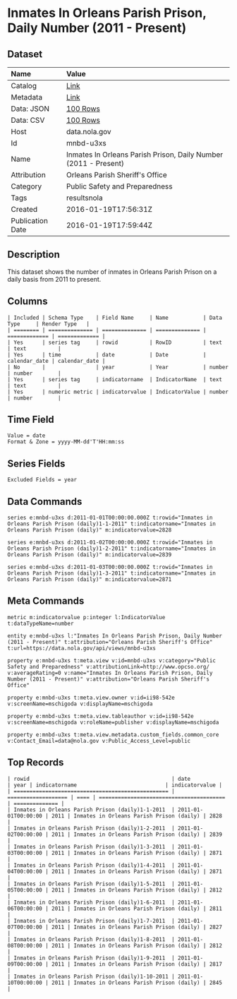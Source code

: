 # Inmates In Orleans Parish Prison, Daily Number (2011 - Present)

## Dataset

| Name | Value |
| :--- | :---- |
| Catalog | [Link](https://catalog.data.gov/dataset/inmates-in-orleans-parish-prison-daily-number-2011-present-e83b2) |
| Metadata | [Link](https://data.nola.gov/api/views/mnbd-u3xs) |
| Data: JSON | [100 Rows](https://data.nola.gov/api/views/mnbd-u3xs/rows.json?max_rows=100) |
| Data: CSV | [100 Rows](https://data.nola.gov/api/views/mnbd-u3xs/rows.csv?max_rows=100) |
| Host | data.nola.gov |
| Id | mnbd-u3xs |
| Name | Inmates In Orleans Parish Prison, Daily Number (2011 - Present) |
| Attribution | Orleans Parish Sheriff's Office |
| Category | Public Safety and Preparedness |
| Tags | resultsnola |
| Created | 2016-01-19T17:56:31Z |
| Publication Date | 2016-01-19T17:59:44Z |

## Description

This dataset shows the number of inmates in Orleans Parish Prison on a daily basis from 2011 to present.

## Columns

```ls
| Included | Schema Type    | Field Name     | Name           | Data Type     | Render Type   |
| ======== | ============== | ============== | ============== | ============= | ============= |
| Yes      | series tag     | rowid          | RowID          | text          | text          |
| Yes      | time           | date           | Date           | calendar_date | calendar_date |
| No       |                | year           | Year           | number        | number        |
| Yes      | series tag     | indicatorname  | IndicatorName  | text          | text          |
| Yes      | numeric metric | indicatorvalue | IndicatorValue | number        | number        |
```

## Time Field

```ls
Value = date
Format & Zone = yyyy-MM-dd'T'HH:mm:ss
```

## Series Fields

```ls
Excluded Fields = year
```

## Data Commands

```ls
series e:mnbd-u3xs d:2011-01-01T00:00:00.000Z t:rowid="Inmates in Orleans Parish Prison (daily)1-1-2011" t:indicatorname="Inmates in Orleans Parish Prison (daily)" m:indicatorvalue=2828

series e:mnbd-u3xs d:2011-01-02T00:00:00.000Z t:rowid="Inmates in Orleans Parish Prison (daily)1-2-2011" t:indicatorname="Inmates in Orleans Parish Prison (daily)" m:indicatorvalue=2839

series e:mnbd-u3xs d:2011-01-03T00:00:00.000Z t:rowid="Inmates in Orleans Parish Prison (daily)1-3-2011" t:indicatorname="Inmates in Orleans Parish Prison (daily)" m:indicatorvalue=2871
```

## Meta Commands

```ls
metric m:indicatorvalue p:integer l:IndicatorValue t:dataTypeName=number

entity e:mnbd-u3xs l:"Inmates In Orleans Parish Prison, Daily Number (2011 - Present)" t:attribution="Orleans Parish Sheriff's Office" t:url=https://data.nola.gov/api/views/mnbd-u3xs

property e:mnbd-u3xs t:meta.view v:id=mnbd-u3xs v:category="Public Safety and Preparedness" v:attributionLink=http://www.opcso.org/ v:averageRating=0 v:name="Inmates In Orleans Parish Prison, Daily Number (2011 - Present)" v:attribution="Orleans Parish Sheriff's Office"

property e:mnbd-u3xs t:meta.view.owner v:id=ii98-542e v:screenName=mschigoda v:displayName=mschigoda

property e:mnbd-u3xs t:meta.view.tableauthor v:id=ii98-542e v:screenName=mschigoda v:roleName=publisher v:displayName=mschigoda

property e:mnbd-u3xs t:meta.view.metadata.custom_fields.common_core v:Contact_Email=data@nola.gov v:Public_Access_Level=public
```

## Top Records

```ls
| rowid                                             | date                | year | indicatorname                            | indicatorvalue | 
| ================================================= | =================== | ==== | ======================================== | ============== | 
| Inmates in Orleans Parish Prison (daily)1-1-2011  | 2011-01-01T00:00:00 | 2011 | Inmates in Orleans Parish Prison (daily) | 2828           | 
| Inmates in Orleans Parish Prison (daily)1-2-2011  | 2011-01-02T00:00:00 | 2011 | Inmates in Orleans Parish Prison (daily) | 2839           | 
| Inmates in Orleans Parish Prison (daily)1-3-2011  | 2011-01-03T00:00:00 | 2011 | Inmates in Orleans Parish Prison (daily) | 2871           | 
| Inmates in Orleans Parish Prison (daily)1-4-2011  | 2011-01-04T00:00:00 | 2011 | Inmates in Orleans Parish Prison (daily) | 2871           | 
| Inmates in Orleans Parish Prison (daily)1-5-2011  | 2011-01-05T00:00:00 | 2011 | Inmates in Orleans Parish Prison (daily) | 2812           | 
| Inmates in Orleans Parish Prison (daily)1-6-2011  | 2011-01-06T00:00:00 | 2011 | Inmates in Orleans Parish Prison (daily) | 2811           | 
| Inmates in Orleans Parish Prison (daily)1-7-2011  | 2011-01-07T00:00:00 | 2011 | Inmates in Orleans Parish Prison (daily) | 2827           | 
| Inmates in Orleans Parish Prison (daily)1-8-2011  | 2011-01-08T00:00:00 | 2011 | Inmates in Orleans Parish Prison (daily) | 2812           | 
| Inmates in Orleans Parish Prison (daily)1-9-2011  | 2011-01-09T00:00:00 | 2011 | Inmates in Orleans Parish Prison (daily) | 2817           | 
| Inmates in Orleans Parish Prison (daily)1-10-2011 | 2011-01-10T00:00:00 | 2011 | Inmates in Orleans Parish Prison (daily) | 2845           | 
```